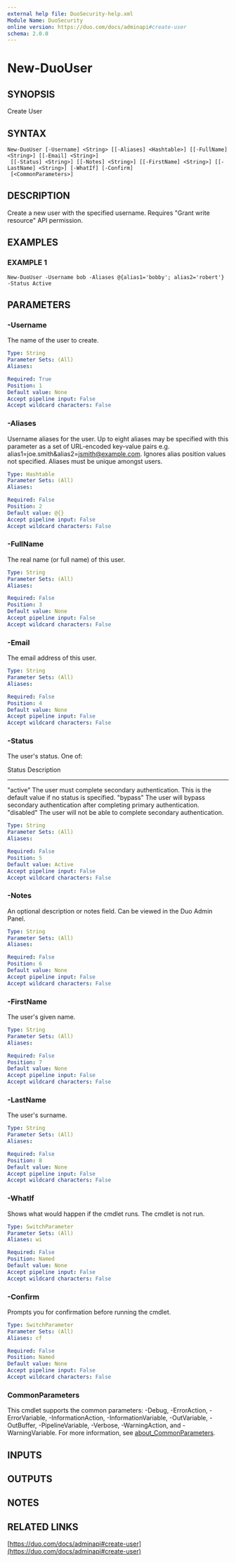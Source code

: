 ```yaml
---
external help file: DuoSecurity-help.xml
Module Name: DuoSecurity
online version: https://duo.com/docs/adminapi#create-user
schema: 2.0.0
---
```


# New-DuoUser

## SYNOPSIS
Create User

## SYNTAX

```
New-DuoUser [-Username] <String> [[-Aliases] <Hashtable>] [[-FullName] <String>] [[-Email] <String>]
 [[-Status] <String>] [[-Notes] <String>] [[-FirstName] <String>] [[-LastName] <String>] [-WhatIf] [-Confirm]
 [<CommonParameters>]
```

## DESCRIPTION
Create a new user with the specified username.
Requires "Grant write resource" API permission.

## EXAMPLES

### EXAMPLE 1
```
New-DuoUser -Username bob -Aliases @{alias1='bobby'; alias2='robert'} -Status Active
```

## PARAMETERS

### -Username
The name of the user to create.

```yaml
Type: String
Parameter Sets: (All)
Aliases:

Required: True
Position: 1
Default value: None
Accept pipeline input: False
Accept wildcard characters: False
```

### -Aliases
Username aliases for the user.
Up to eight aliases may be specified with this parameter as a set of URL-encoded key-value pairs e.g.
alias1=joe.smith&alias2=jsmith@example.com.
Ignores alias position values not specified.
Aliases must be unique amongst users.

```yaml
Type: Hashtable
Parameter Sets: (All)
Aliases:

Required: False
Position: 2
Default value: @{}
Accept pipeline input: False
Accept wildcard characters: False
```

### -FullName
The real name (or full name) of this user.

```yaml
Type: String
Parameter Sets: (All)
Aliases:

Required: False
Position: 3
Default value: None
Accept pipeline input: False
Accept wildcard characters: False
```

### -Email
The email address of this user.

```yaml
Type: String
Parameter Sets: (All)
Aliases:

Required: False
Position: 4
Default value: None
Accept pipeline input: False
Accept wildcard characters: False
```

### -Status
The user's status.
One of:

Status	    Description
------      -----------
"active"	The user must complete secondary authentication.
This is the default value if no status is specified.
"bypass"	The user will bypass secondary authentication after completing primary authentication.
"disabled"	The user will not be able to complete secondary authentication.

```yaml
Type: String
Parameter Sets: (All)
Aliases:

Required: False
Position: 5
Default value: Active
Accept pipeline input: False
Accept wildcard characters: False
```

### -Notes
An optional description or notes field.
Can be viewed in the Duo Admin Panel.

```yaml
Type: String
Parameter Sets: (All)
Aliases:

Required: False
Position: 6
Default value: None
Accept pipeline input: False
Accept wildcard characters: False
```

### -FirstName
The user's given name.

```yaml
Type: String
Parameter Sets: (All)
Aliases:

Required: False
Position: 7
Default value: None
Accept pipeline input: False
Accept wildcard characters: False
```

### -LastName
The user's surname.

```yaml
Type: String
Parameter Sets: (All)
Aliases:

Required: False
Position: 8
Default value: None
Accept pipeline input: False
Accept wildcard characters: False
```

### -WhatIf
Shows what would happen if the cmdlet runs.
The cmdlet is not run.

```yaml
Type: SwitchParameter
Parameter Sets: (All)
Aliases: wi

Required: False
Position: Named
Default value: None
Accept pipeline input: False
Accept wildcard characters: False
```

### -Confirm
Prompts you for confirmation before running the cmdlet.

```yaml
Type: SwitchParameter
Parameter Sets: (All)
Aliases: cf

Required: False
Position: Named
Default value: None
Accept pipeline input: False
Accept wildcard characters: False
```

### CommonParameters
This cmdlet supports the common parameters: -Debug, -ErrorAction, -ErrorVariable, -InformationAction, -InformationVariable, -OutVariable, -OutBuffer, -PipelineVariable, -Verbose, -WarningAction, and -WarningVariable. For more information, see [about_CommonParameters](http://go.microsoft.com/fwlink/?LinkID=113216).

## INPUTS

## OUTPUTS

## NOTES

## RELATED LINKS

[https://duo.com/docs/adminapi#create-user](https://duo.com/docs/adminapi#create-user)

